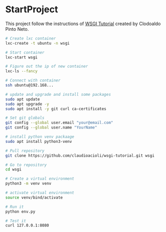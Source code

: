 # StartProject

This project follow the instructions of [WSGI Tutorial](http://wsgi.tutorial.codepoint.net/intro) created by Clodoaldo Pinto Neto. 

```bash
# Create lxc container
lxc-create -t ubuntu -n wsgi

# Start container
lxc-start wsgi

# Figure out the ip of new container
lxc-ls --fancy

# Connect with container
ssh ubuntu@192.168...

# update and upgrade and install some packages
sudo apt update
sudo apt upgrade -y
sudo apt install -y git curl ca-certificates

# Set git globals
git config --global user.email "your@email.com"
git config --global user.name "YourName"

# install python venv packaage
sudo apt install python3-venv

# Pull repository
git clone https://github.com/claudioacioli/wsgi-tutorial.git wsgi

# Go to repository
cd wsgi

# Create a virtual environment
python3 -m venv venv

# activate virtual environment
source venv/bind/activate

# Run it
python env.py

# Test it
curl 127.0.0.1:8080
```

